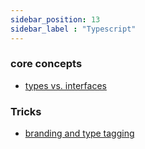 ```yaml
---
sidebar_position: 13
sidebar_label : "Typescript"
---
```


### core concepts
- [types vs. interfaces](https://www.typescriptlang.org/play?#code/PTAEBUAsFMCdtAQ3qALgdwPagLaIJYB2ammANgM4mgAm0AxmcgqjKBZIgA4KYBmSQgCgQoTACMAVg1QAuUEVRw+ietCqJCNNAE8eSMvkQV1AOhHALEGDqQoAbnFsV8OfE1gAaQdr6ZYaGw4mBSooPSYOMHE9MbqVqphrAgUiDjQ5kKoeggAQviwNOA5oAC8oADeQqCg6EQA5hTyAEwA3EIAvu1CisqqeQU0AJKESrAqapXVtQ1NoG2dQkIRhKGg4oMAjPL5hcX65RUzhI0toF3LmKthG4XNO4MjYxMIh8en8+fdorkMiACuJggOQAyvRYPguGF8Bp2KhYP96Kh-rBEGRdPoKDpQtAcJ4rPhUAByKhcEIucRkFjYXqwNwAD0C0AKoEB1MwmRWa1uNAAzA9Ck8+pNyjzNt8wFBoLZxJhWOx-lwybAwtB6UotA0xMkArSXhotBizFZ9gg0UYTFQaNhWDDQPYjApRnATEj8FcjRRvOhIO5oATneN+lROI4kKAANbSrCFTLZfQAeXQ6LehEwSJRhDR8nh-wQHVAADJQLsijl2vGEAAlCREMqVUBpjOwLNkeQqSj5oslx6Bl7dPX9UAABWgqnTEdAao1NCopdNUxqETImBRfH+bbQCOg7RqfEM6nbaJM7Q6PT7Q4Awr76FHiNPoFo573nkOqkvyKvxhuj53d6B93wQ8AOPHdFiEKkwkwZN5CTFMGzqE45mabwm2RFtsy3PMvgg6AwnoG873ka98FvR96yORCPhQ8JPzXH8QM7bxAOAjsgQuE1ODCVJ8Bob0EHgCIokfbQdFXVkgUHNQqEwRwAkrBJDDiChTFAEEeHofA+FItEyB0bxxD+NlQDE-4ZjIdF6jw9Y8LGKdYFgfwrHSChUislTQCGARTNASBZLgMQ5KZADyBXKj7Mc2AvRM8TYmEUQTAQPz0GBHgwQhKFwk0UAuEch06DQF0As0bRghQPx6DZGhnPUNz1FqGBiBjCMtTqeUpPqwwo1AEiyMITJoPggjSLvdphr6+tBolUAE0IBA8EkfxaC0vg4EfSZDIwaByMrAwLXq+wqA6igEhQVhEGhC9pLsXgeGIEqjT25SbvCFcTBocxRCgO10k0KgfLiqd1REwQnVfDbbDoRhkC1QkEnYBgrm0VBXAyJYOtAABpQkNUXHKUSi+RZXIMdCFPdGroQbHUFx99aJXFF5FCCETnJqwRmCuUYACWIgUQR64rTG4EAIzQrO0VdUBcAr+AJKXaAYDwLvdfqll24dFS4WxDmmZd-CZ+EGlPbp1c17W8dQTBsXkQh-hwQzYGNpZRAAEWgO6aC1D1TICepMGPbxbStFa1sISYIg3bRDKQKwyRcFGwyW-m5vqZXHFUgAJaDoCCvwAi4f5KVIvSgbj6BqtEStosJElw02uzYgs6g8G65IcFBjrMlEWbeAEZIbLWeAKC-a684R5kTgMdF+GC8urKsXn6uQVdDSr+0jsp6Kg7hVRJ388YwqsVh4EQbQ7X5v3MG0LgmEmS2d5VWRnbASAaa4JoQFCXf9-3aDTCE4AABHPMoQVYUGALyAA7M0XkUDeQAFZgBV3BJCVAABaY6aDDpoKrsAeBzQABsAAOZopCAAMABifBxDSHNDIUIIAA)

### Tricks
- [branding and type tagging](https://medium.com/@KevinBGreene/surviving-the-typescript-ecosystem-branding-and-type-tagging-6cf6e516523d)
